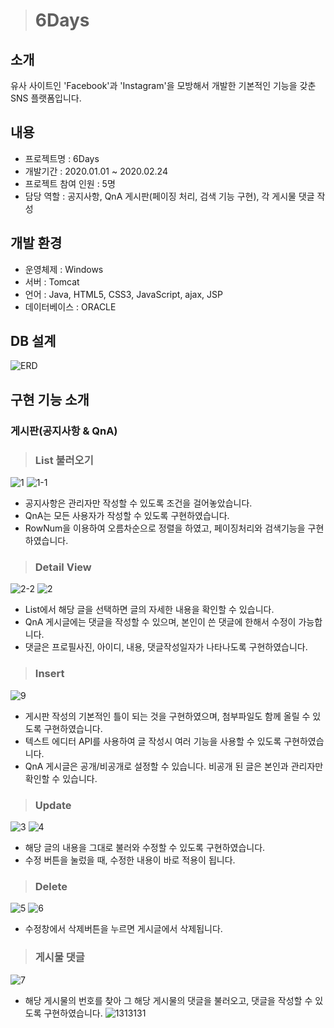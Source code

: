 > # 6Days

## 소개
유사 사이트인 'Facebook'과 'Instagram'을 모방해서 개발한 기본적인 기능을 갖춘 SNS 플랫폼입니다.

## 내용
* 프로젝트명 : 6Days
* 개발기간 : 2020.01.01 ~ 2020.02.24
* 프로젝트 참여 인원 : 5명
* 담당 역할 : 공지사항, QnA 게시판(페이징 처리, 검색 기능 구현), 각 게시물 댓글 작성
             
## 개발 환경
* 운영체제 : Windows
* 서버 : Tomcat
* 언어 : Java, HTML5, CSS3, JavaScript, ajax, JSP
* 데이터베이스 : ORACLE

## DB 설계
![ERD](https://user-images.githubusercontent.com/50040251/86762352-8dc47c80-c081-11ea-8b37-ae04dda0e08a.PNG)

## 구현 기능 소개

### 게시판(공지사항 & QnA)

> ### List 불러오기
![1](https://user-images.githubusercontent.com/50040251/87034137-54774280-c222-11ea-8aa2-1c446f0876db.png)
![1-1](https://user-images.githubusercontent.com/50040251/87034210-6fe24d80-c222-11ea-8876-c5633490983d.png)
- 공지사항은 관리자만 작성할 수 있도록 조건을 걸어놓았습니다.
- QnA는 모든 사용자가 작성할 수 있도록 구현하였습니다.
- RowNum을 이용하여 오름차순으로 정렬을 하였고, 페이징처리와 검색기능을 구현하였습니다.

> ### Detail View
![2-2](https://user-images.githubusercontent.com/50040251/87034271-8ab4c200-c222-11ea-924d-da5ef181b7f0.png)
![2](https://user-images.githubusercontent.com/50040251/87034264-87213b00-c222-11ea-95d6-47277a2a1c7d.png)
- List에서 해당 글을 선택하면 글의 자세한 내용을 확인할 수 있습니다.
- QnA 게시글에는 댓글을 작성할 수 있으며, 본인이 쓴 댓글에 한해서 수정이 가능합니다.
- 댓글은 프로필사진, 아이디, 내용, 댓글작성일자가 나타나도록 구현하였습니다.

> ### Insert
![9](https://user-images.githubusercontent.com/50040251/87036009-20515100-c225-11ea-8dec-d42ed345a7dd.png)
- 게시판 작성의 기본적인 틀이 되는 것을 구현하였으며, 첨부파일도 함께 올릴 수 있도록 구현하였습니다.
- 텍스트 에디터 API를 사용하여 글 작성시 여러 기능을 사용할 수 있도록 구현하였습니다.
- QnA 게시글은 공개/비공개로 설정할 수 있습니다. 비공개 된 글은 본인과 관리자만 확인할 수 있습니다.

> ### Update
![3](https://user-images.githubusercontent.com/50040251/87034312-9c966500-c222-11ea-8d34-7e31c0930097.png)
![4](https://user-images.githubusercontent.com/50040251/87034395-bc2d8d80-c222-11ea-8799-a5657d5a2fa8.png)
- 해당 글의 내용을 그대로 불러와 수정할 수 있도록 구현하였습니다.
- 수정 버튼을 눌렀을 때, 수정한 내용이 바로 적용이 됩니다.

> ### Delete
![5](https://user-images.githubusercontent.com/50040251/87034435-c94a7c80-c222-11ea-9349-07bfdef6d971.png)
![6](https://user-images.githubusercontent.com/50040251/87034476-d7989880-c222-11ea-8d60-6388e8cbc006.png)
- 수정창에서 삭제버튼을 누르면 게시글에서 삭제됩니다.

> ### 게시물 댓글
![7](https://user-images.githubusercontent.com/50040251/87034514-e54e1e00-c222-11ea-8ea0-9128040ca344.png)
- 해당 게시물의 번호를 찾아 그 해당 게시물의 댓글을 불러오고, 댓글을 작성할 수 있도록 구현하였습니다.
![1313131](https://user-images.githubusercontent.com/50040251/91654046-cfe9c780-eae0-11ea-94fa-3bc57c72e4f4.png)
